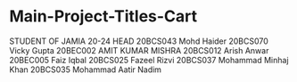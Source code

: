 # Main-Project-Titles-Cart

STUDENT OF JAMIA 20-24
HEAD 20BCS043 Mohd Haider
20BCS070 Vicky Gupta
20BEC002 AMIT KUMAR MISHRA 
20BCS012 Arish Anwar
20BEC005 Faiz Iqbal
20BCS025 Fazeel Rizvi
20BCS037 Mohammad  Minhaj Khan
20BCS035 Mohammad Aatir Nadim
